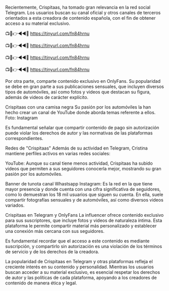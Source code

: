 Recientemente, Crispitaas, ha tomado gran relevancia en la red social Telegram. Los usuarios buscan su canal oficial y otros canales de terceros orientados a esta creadora de contenido española, con el fin de obtener acceso a su material exclusivo.

📺📱👉◄◄🔴  https://tinyurl.com/fn84hrnu

📺📱👉◄◄🔴  https://tinyurl.com/fn84hrnu

📺📱👉◄◄🔴  https://tinyurl.com/fn84hrnu

📺📱👉◄◄🔴  https://tinyurl.com/fn84hrnu


Por otra parte, comparte contenido exclusivo en OnlyFans. Su popularidad se debe en gran parte a sus publicaciones sensuales, que incluyen diversos tipos de automóviles, así como fotos y videos que destacan su figura, además de videos de carácter explícito.

Crispitaas con una camisa negra
Su pasión por los automóviles la han hecho crear un canal de YouTube donde aborda temas referente a ellos. Foto: Instagram

Es fundamental señalar que compartir contenido de pago sin autorización puede violar los derechos de autor y las normativas de las plataformas correspondientes.

Redes de "Crispitaas"
Además de su actividad en Telegram, Cristina mantiene perfiles activos en varias redes sociales:

YouTube: Aunque su canal tiene menos actividad, Crispitaas ha subido videos que permiten a sus seguidores conocerla mejor, mostrando su gran pasión por los automóviles.

Banner de tunota canal Whastsapp
Instagram: Es la red en la que tiene mayor presencia y donde cuenta con una cifra significativa de seguidores, como lo demuestran los 18 mil usuarios que siguen su cuenta. En ella, suele compartir fotografías sensuales y de automóviles, así como diversos videos variados.

Crispitaas en Telegram y OnlyFans
La influencer ofrece contenido exclusivo para sus suscriptores, que incluye fotos y videos de naturaleza íntima. Esta plataforma le permite compartir material más personalizado y establecer una conexión más cercana con sus seguidores.


Es fundamental recordar que el acceso a este contenido es mediante suscripción, y compartirlo sin autorización es una violación de los términos de servicio y de los derechos de la creadora.

La popularidad de Crispitaas en Telegram y otras plataformas refleja el creciente interés en su contenido y personalidad. Mientras los usuarios buscan acceder a su material exclusivo, es esencial respetar los derechos de autor y las políticas de cada plataforma, apoyando a los creadores de contenido de manera ética y legal.
